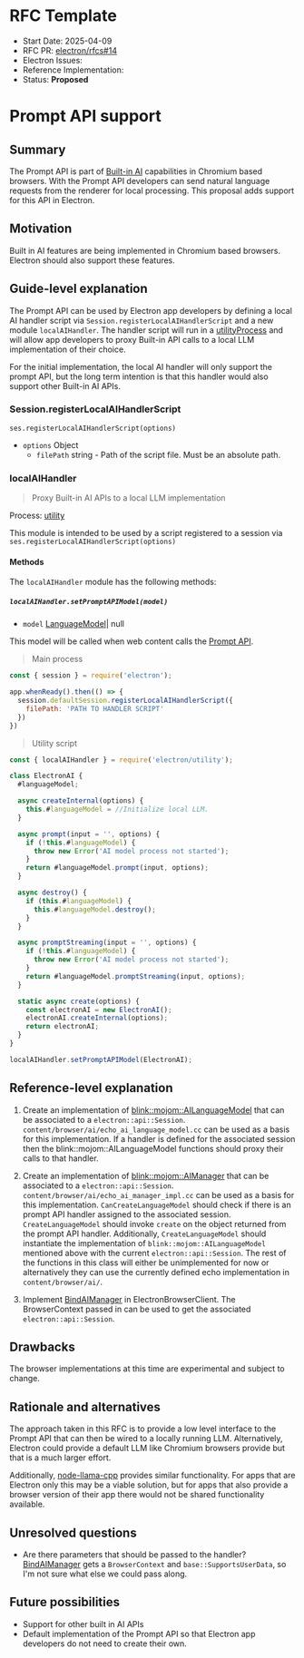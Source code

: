 # RFC Template

- Start Date: 2025-04-09
- RFC PR: [electron/rfcs#14](https://github.com/electron/rfcs/pull/14)
- Electron Issues:
- Reference Implementation:
- Status: **Proposed**

# Prompt API support

## Summary

The Prompt API is part of [Built-in AI](https://developer.chrome.com/docs/ai/built-in)
capabilities in Chromium based browsers. With the Prompt API developers can send
natural language requests from the renderer for local processing.  This proposal adds
support for this API in Electron.

## Motivation

Built in AI features are being implemented in Chromium based browsers.  Electron should
also support these features.

## Guide-level explanation

The Prompt API can be used by Electron app developers by defining a local AI handler
script via `Session.registerLocalAIHandlerScript` and a new module `localAIHandler`.
The handler script will run in a [utilityProcess](https://www.electronjs.org/docs/latest/api/utility-process)
and will allow app developers to proxy Built-in API calls to a local LLM implementation of
their choice.

For the initial implementation, the local AI handler will only support the prompt API,
but the long term intention is that this handler would also support other Built-in AI APIs.


### Session.registerLocalAIHandlerScript

`ses.registerLocalAIHandlerScript(options)`
* `options` Object
  * `filePath` string - Path of the script file. Must be an absolute path.

### localAIHandler

> Proxy Built-in AI APIs to a local LLM implementation

Process: [utility](https://www.electronjs.org/docs/latest/api/utility-process)

This module is intended to be used by a script registered to a session via
`ses.registerLocalAIHandlerScript(options)`

#### Methods

The `localAIHandler` module has the following methods:

##### `localAIHandler.setPromptAPIModel(model)`

* `model` [LanguageModel](https://github.com/webmachinelearning/prompt-api?tab=readme-ov-file#full-api-surface-in-web-idl)| null
  
This model will be called when web content calls the [Prompt API](https://github.com/webmachinelearning/prompt-api).


> Main process

```js
const { session } = require('electron');

app.whenReady().then(() => {
  session.defaultSession.registerLocalAIHandlerScript({
    filePath: 'PATH TO HANDLER SCRIPT'
  })
})
```

> Utility script

```js
const { localAIHandler } = require('electron/utility');

class ElectronAI {
  #languageModel;

  async createInternal(options) {
    this.#languageModel = //Initialize local LLM.
  }  

  async prompt(input = '', options) {
    if (!this.#languageModel) {
      throw new Error('AI model process not started');
    }
    return #languageModel.prompt(input, options);
  }

  async destroy() {
    if (this.#languageModel) {
      this.#languageModel.destroy();
    }
  }

  async promptStreaming(input = '', options) {
    if (!this.#languageModel) {
      throw new Error('AI model process not started');
    }
    return #languageModel.promptStreaming(input, options);
  }

  static async create(options) {
    const electronAI = new ElectronAI();
    electronAI.createInternal(options);
    return electronAI;
  }
}

localAIHandler.setPromptAPIModel(ElectronAI);
```

## Reference-level explanation

1. Create an implementation of [blink::mojom::AILanguageModel](https://source.chromium.org/chromium/chromium/src/+/main:third_party/blink/public/mojom/ai/ai_language_model.mojom) that can be associated to a `electron::api::Session`. `content/browser/ai/echo_ai_language_model.cc` can be used as a basis for this implementation.  If a handler is defined for the associated session then the blink::mojom::AILanguageModel functions should proxy their calls to that handler.

2. Create an implementation of [blink::mojom::AIManager](https://source.chromium.org/chromium/chromium/src/+/main:third_party/blink/public/mojom/ai/ai_manager.mojom) that can be associated to a `electron::api::Session`. `content/browser/ai/echo_ai_manager_impl.cc` can be used as a basis for this implementation. `CanCreateLanguageModel` should check if there is an prompt API handler assigned to the associated session. `CreateLanguageModel` should invoke `create` on the object returned from the prompt API handler.  Additionally, `CreateLanguageModel` should instantiate the implementation of `blink::mojom::AILanguageModel` mentioned above with the current `electron::api::Session`.  The rest of the functions in this class will either be unimplemented for now or alternatively they can use the currently defined echo implementation in `content/browser/ai/`.

3. Implement [BindAIManager](https://source.chromium.org/chromium/chromium/src/+/main:content/public/browser/content_browser_client.h;l=3151) in ElectronBrowserClient.  The BrowserContext passed in can be used to get the
associated `electron::api::Session`.

## Drawbacks

The browser implementations at this time are experimental and subject to change.

## Rationale and alternatives

The approach taken in this RFC is to provide a low level interface to the Prompt API that
can then be wired to a locally running LLM.  Alternatively, Electron could provide a default LLM
like Chromium browsers provide but that is a much larger effort.

Additionally, [node-llama-cpp](https://github.com/withcatai/node-llama-cpp/blob/master/docs/guide/electron.md) provides similar functionality.  For apps that are Electron only this may be a viable solution, but for apps that also provide a browser version of their app there would not be shared functionality available.

## Unresolved questions

- Are there parameters that should be passed to the handler?  [BindAIManager](https://source.chromium.org/chromium/chromium/src/+/main:content/public/browser/content_browser_client.h;l=3151) gets a `BrowserContext` and `base::SupportsUserData`, so I'm not sure what else we could pass along.

## Future possibilities

- Support for other built in AI APIs
- Default implementation of the Prompt API so that Electron app developers do not need to create their own.
